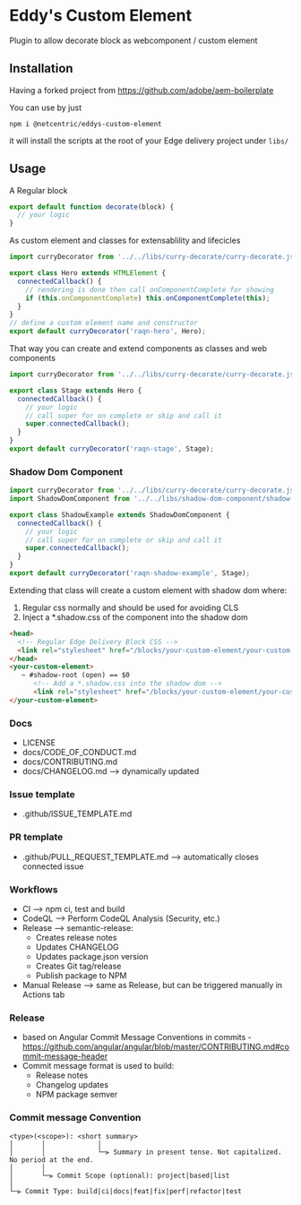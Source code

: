 # Eddy's Custom Element

Plugin to allow decorate block as webcomponent / custom element


## Installation

Having a forked project from https://github.com/adobe/aem-boilerplate

You can use by just

`npm i @netcentric/eddys-custom-element`

it will install the scripts at the root of your Edge delivery project under `libs/`


## Usage

A Regular block

```javascript
export default function decorate(block) {
  // your logic
}
```

As custom element and classes for extensablility and lifecicles

```javascript
import curryDecorator from '../../libs/curry-decorate/curry-decorate.js';

export class Hero extends HTMLElement {
  connectedCallback() {
    // rendering is done then call onComponentComplete for showing
    if (this.onComponentComplete) this.onComponentComplete(this);
  }
}
// define a custom element name and constructor
export default curryDecorator('raqn-hero', Hero);
```

That way you can create and extend components as classes and web components

```javascript
import curryDecorator from '../../libs/curry-decorate/curry-decorate.js';

export class Stage extends Hero {
  connectedCallback() {
    // your logic
    // call super for on complete or skip and call it
    super.connectedCallback();
  }
}
export default curryDecorator('raqn-stage', Stage);
```

### Shadow Dom Component

```javascript
import curryDecorator from '../../libs/curry-decorate/curry-decorate.js';
import ShadowDomComponent from '../../libs/shadow-dom-component/shadow-dom-component.js';

export class ShadowExample extends ShadowDomComponent {
  connectedCallback() {
    // your logic
    // call super for on complete or skip and call it
    super.connectedCallback();
  }
}
export default curryDecorator('raqn-shadow-example', Stage);
```

Extending that class will create a custom element with shadow dom where:
1. Regular css normally and should be used for avoiding CLS
2. Inject a *.shadow.css of the component into the shadow dom


```html
<head>
  <!-- Regular Edge Delivery Block CSS -->
  <link rel="stylesheet" href="/blocks/your-custom-element/your-custom-element.css">
</head>
<your-custom-element>
   ~ #shadow-root (open) == $0
      <!-- Add a *.shadow.css into the shadow dom -->
      <link rel="stylesheet" href="/blocks/your-custom-element/your-custom-element.shadow.css">
</your-custom-element>
```


### Docs

- LICENSE
- docs/CODE_OF_CONDUCT.md
- docs/CONTRIBUTING.md
- docs/CHANGELOG.md --> dynamically updated

### Issue template

- .github/ISSUE_TEMPLATE.md

### PR template

- .github/PULL_REQUEST_TEMPLATE.md --> automatically closes connected issue

### Workflows

- CI --> npm ci, test and build
- CodeQL --> Perform CodeQL Analysis (Security, etc.)
- Release --> semantic-release:
  - Creates release notes
  - Updates CHANGELOG
  - Updates package.json version
  - Creates Git tag/release
  - Publish package to NPM
- Manual Release --> same as Release, but can be triggered manually in Actions tab

### Release

- based on Angular Commit Message Conventions in commits -
  https://github.com/angular/angular/blob/master/CONTRIBUTING.md#commit-message-header
- Commit message format is used to build:
  - Release notes
  - Changelog updates
  - NPM package semver

### Commit message Convention

```
<type>(<scope>): <short summary>
│       │             │
│       │             └─⫸ Summary in present tense. Not capitalized. No period at the end.
│       │
│       └─⫸ Commit Scope (optional): project|based|list
│
└─⫸ Commit Type: build|ci|docs|feat|fix|perf|refactor|test
```
